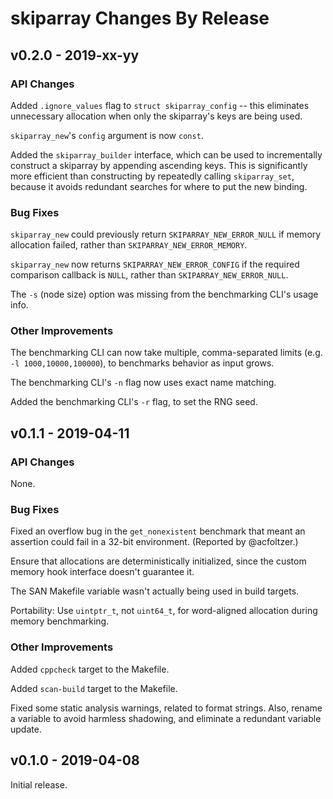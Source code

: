 # skiparray Changes By Release

## v0.2.0 - 2019-xx-yy

### API Changes

Added `.ignore_values` flag to `struct skiparray_config` -- this
eliminates unnecessary allocation when only the skiparray's keys
are being used.

`skiparray_new`'s `config` argument is now `const`.

Added the `skiparray_builder` interface, which can be used to
incrementally construct a skiparray by appending ascending keys. This is
significantly more efficient than constructing by repeatedly calling
`skiparray_set`, because it avoids redundant searches for where to put
the new binding.

### Bug Fixes

`skiparray_new` could previously return `SKIPARRAY_NEW_ERROR_NULL` if
memory allocation failed, rather than `SKIPARRAY_NEW_ERROR_MEMORY`.

`skiparray_new` now returns `SKIPARRAY_NEW_ERROR_CONFIG` if the required
comparison callback is `NULL`, rather than `SKIPARRAY_NEW_ERROR_NULL`.

The `-s` (node size) option was missing from the benchmarking CLI's
usage info.

### Other Improvements

The benchmarking CLI can now take multiple, comma-separated limits (e.g.
`-l 1000,10000,100000`), to benchmarks behavior as input grows.

The benchmarking CLI's `-n` flag now uses exact name matching.

Added the benchmarking CLI's `-r` flag, to set the RNG seed.


## v0.1.1 - 2019-04-11

### API Changes

None.

### Bug Fixes

Fixed an overflow bug in the `get_nonexistent` benchmark that meant an
assertion could fail in a 32-bit environment. (Reported by @acfoltzer.)

Ensure that allocations are deterministically initialized, since the
custom memory hook interface doesn't guarantee it.

The SAN Makefile variable wasn't actually being used in build targets.

Portability: Use `uintptr_t`, not `uint64_t`, for word-aligned
allocation during memory benchmarking.

### Other Improvements

Added `cppcheck` target to the Makefile.

Added `scan-build` target to the Makefile.

Fixed some static analysis warnings, related to format strings. Also,
rename a variable to avoid harmless shadowing, and eliminate a redundant
variable update.


## v0.1.0 - 2019-04-08

Initial release.
